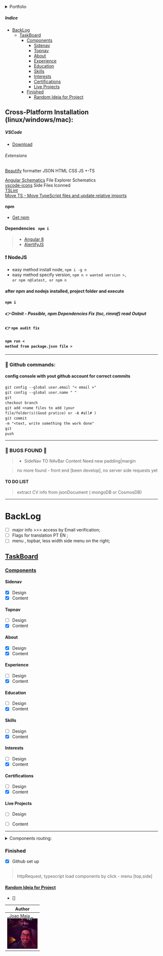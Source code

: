 <details>
<summary> Portfolio </summary>
   Angular Material + Bootstrap CSS 
   <br>Angular TS Lint Rules 
   <br>C# Server Side (not fully implemented yet) 
  personal development plan
</details>


##### Indice
- [BackLog](#backlog)
  - [TaskBoard](#taskboard)
    - [Components](#components)
      - [Sidenav](#sidenav)
      - [Topnav](#topnav)
      - [About](#about)
      - [Experience](#experience)
      - [Education](#education)
      - [Skills](#skills)
      - [Interests](#interests)
      - [Certifications](#certifications)
      - [Live Projects](#live-projects)
    - [Finished](#finished)
      - [Random Ideia for Project](#random-ideia-for-project)


## Cross-Platform Installation (linux/windows/mac):
##### VSCode

- [Download](https://code.visualstudio.com/Download)

<h6> Extensions </h6>

[Beautify](https://marketplace.visualstudio.com/items?itemName=HookyQR.beautify) formatter JSON HTML CSS JS +-TS <br>

[Angular Schematics](https://marketplace.visualstudio.com/items?itemName=cyrilletuzi.angular-schematics) File Explorer Schematics <br>
[vscode-icons](https://marketplace.visualstudio.com/items?itemName=vscode-icons-team.vscode-icons) Side Files Iconned <br>
[TSLint](https://marketplace.visualstudio.com/items?itemName=ms-vscode.vscode-typescript-tslint-plugin) <br>
[Move TS - Move TypeScript files and update relative imports](https://marketplace.visualstudio.com/items?itemName=stringham.move-ts) <br>

#### npm

- [Get npm](https://www.npmjs.com/get-npm)

#### Dependencies <code> npm i </code>

> - [Angular 8]()
> - [AlertifyJS]()

### :exclamation: NodeJS

- easy method install node, <code>npm i -g n</code>
- easy method specify version, <code>npm  n &lt; wanted version >, or npm  n@latest, or npm n </code>

#### after npm and nodejs installed, project folder and execute

#### <code>npm i</code>

##### :point_right: OnInit - Possible, npm Dependencies Fix (tsc, rimraf) read Output

#### :point_right: <code>npm audit fix</code>

#### <code>npm run &lt; method from package.json file ></code>

* * *

### :bust_in_silhouette: Github commands:

#### config console with yout github account for correct commits

<code>git config --global user.email "&lt; email >"</code>
<br><code>git config --global user.name " " </code>
<br><code>git checkout  branch </code> 
<br><code>git add &lt;name  files  to  add  (your  file/folder(s)(Good  pratice)  or  -A  #all#  )</code>
<br><code>git commit -m "&lt;text,  write  something  the work done"</code>
<br><code>git push</code>

* * *

### :anger: BUGS FOUND :anger:

> - SideNav TO NAvBar Content Need new padding|margin

> no more found - front end [been develop], no server side requests yet

#### **TO DO LIST**

> extract CV info from jsonDocument ( mongoDB or CosmosDB)

* * *

# BackLog

- [ ] major info >>> access by Email verification;
- [ ] Flags for translation PT EN ;
- [ ] menu , topbar, less width side menu on the right;

## [TaskBoard](#indice)

### [Components](#indice)

#### Sidenav

- [x] Design
- [x] Content

#### Topnav

- [ ] Design
- [x] Content

#### About

- [x] Design
- [x] Content

#### Experience

- [ ] Design
- [x] Content

#### Education

- [ ] Design
- [x] Content

#### Skills

- [ ] Design
- [x] Content

#### Interests

- [ ] Design
- [x] Content

#### Certifications

- [ ] Design
- [x] Content

#### Live Projects

- [ ] Design
- [ ] Content


* * *

<details>

<summary>Components routing:</summary>

<code>
<br>appModule [
  <br>    [headerComponent, navbarComponent],
   <br>    [aboutComponent, experienceComponent, educationComponent, skillComponent]
<br>]</code>

</details>

### Finished

- [x] Github set up

> <br>httpRequest, typescript load components by click  - menu [top,side]

#### [Random Ideia for Project](#indice)

- []

|Author|  
|--|
|<a  href="https://twitter.com/wannabevunf1">[_Joao Maia _ ](https://github.coventry.ac.uk/deoiveij/)<br><img  src="https://github.com/vunf1/cplusplus_GAME/blob/master/authorsIMG/joao_maia.jpg?raw=true"  width="100"></a>  |
